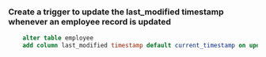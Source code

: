 ### Create a trigger to update the last_modified timestamp whenever an employee record is updated
```sql
    alter table employee
    add column last_modified timestamp default current_timestamp on update current_timestamp;
```
